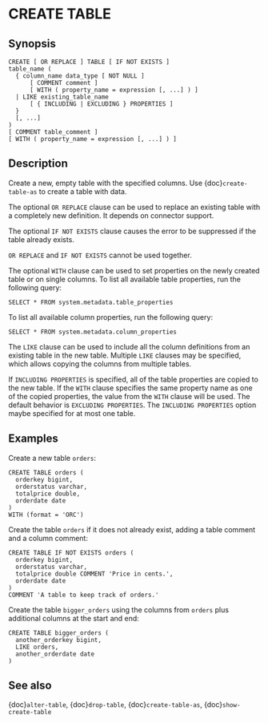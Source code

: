 # CREATE TABLE

## Synopsis

```text
CREATE [ OR REPLACE ] TABLE [ IF NOT EXISTS ]
table_name (
  { column_name data_type [ NOT NULL ]
      [ COMMENT comment ]
      [ WITH ( property_name = expression [, ...] ) ]
  | LIKE existing_table_name
      [ { INCLUDING | EXCLUDING } PROPERTIES ]
  }
  [, ...]
)
[ COMMENT table_comment ]
[ WITH ( property_name = expression [, ...] ) ]
```

## Description

Create a new, empty table with the specified columns.
Use {doc}`create-table-as` to create a table with data.

The optional `OR REPLACE` clause can be used to replace
an existing table with a completely new definition. It depends
on connector support.

The optional `IF NOT EXISTS` clause causes the error to be
suppressed if the table already exists.

`OR REPLACE` and `IF NOT EXISTS` cannot be used together.

The optional `WITH` clause can be used to set properties
on the newly created table or on single columns.  To list all available table
properties, run the following query:

```
SELECT * FROM system.metadata.table_properties
```

To list all available column properties, run the following query:

```
SELECT * FROM system.metadata.column_properties
```

The `LIKE` clause can be used to include all the column definitions from
an existing table in the new table. Multiple `LIKE` clauses may be
specified, which allows copying the columns from multiple tables.

If `INCLUDING PROPERTIES` is specified, all of the table properties are
copied to the new table. If the `WITH` clause specifies the same property
name as one of the copied properties, the value from the `WITH` clause
will be used. The default behavior is `EXCLUDING PROPERTIES`. The
`INCLUDING PROPERTIES` option maybe specified for at most one table.

## Examples

Create a new table `orders`:

```
CREATE TABLE orders (
  orderkey bigint,
  orderstatus varchar,
  totalprice double,
  orderdate date
)
WITH (format = 'ORC')
```

Create the table `orders` if it does not already exist, adding a table comment
and a column comment:

```
CREATE TABLE IF NOT EXISTS orders (
  orderkey bigint,
  orderstatus varchar,
  totalprice double COMMENT 'Price in cents.',
  orderdate date
)
COMMENT 'A table to keep track of orders.'
```

Create the table `bigger_orders` using the columns from `orders`
plus additional columns at the start and end:

```
CREATE TABLE bigger_orders (
  another_orderkey bigint,
  LIKE orders,
  another_orderdate date
)
```

## See also

{doc}`alter-table`, {doc}`drop-table`, {doc}`create-table-as`, {doc}`show-create-table`
